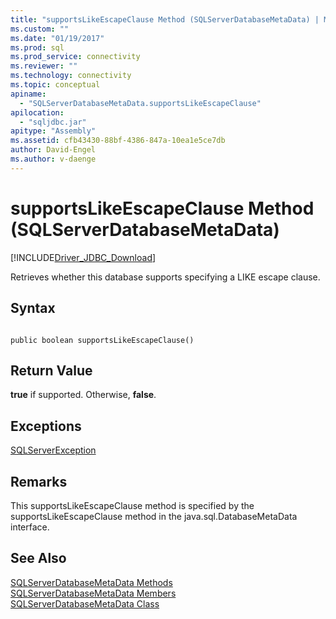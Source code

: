 ```yaml
---
title: "supportsLikeEscapeClause Method (SQLServerDatabaseMetaData) | Microsoft Docs"
ms.custom: ""
ms.date: "01/19/2017"
ms.prod: sql
ms.prod_service: connectivity
ms.reviewer: ""
ms.technology: connectivity
ms.topic: conceptual
apiname: 
  - "SQLServerDatabaseMetaData.supportsLikeEscapeClause"
apilocation: 
  - "sqljdbc.jar"
apitype: "Assembly"
ms.assetid: cfb43430-88bf-4386-847a-10ea1e5ce7db
author: David-Engel
ms.author: v-daenge
---
```

# supportsLikeEscapeClause Method (SQLServerDatabaseMetaData)
[!INCLUDE[Driver_JDBC_Download](../../../includes/driver_jdbc_download.md)]

  Retrieves whether this database supports specifying a LIKE escape clause.  
  
## Syntax  
  
```  
  
public boolean supportsLikeEscapeClause()  
```  
  
## Return Value  
 **true** if supported. Otherwise, **false**.  
  
## Exceptions  
 [SQLServerException](../../../connect/jdbc/reference/sqlserverexception-class.md)  
  
## Remarks  
 This supportsLikeEscapeClause method is specified by the supportsLikeEscapeClause method in the java.sql.DatabaseMetaData interface.  
  
## See Also  
 [SQLServerDatabaseMetaData Methods](../../../connect/jdbc/reference/sqlserverdatabasemetadata-methods.md)   
 [SQLServerDatabaseMetaData Members](../../../connect/jdbc/reference/sqlserverdatabasemetadata-members.md)   
 [SQLServerDatabaseMetaData Class](../../../connect/jdbc/reference/sqlserverdatabasemetadata-class.md)  
  
  
